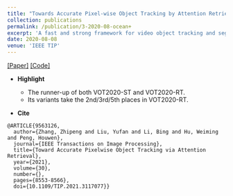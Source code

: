 ```yaml
---
title: "Towards Accurate Pixel-wise Object Tracking by Attention Retrieval"
collection: publications
permalink: /publication/3-2020-08-ocean+
excerpt: 'A fast and strong framework for video object tracking and segmentation.'
date: 2020-08-08
venue: 'IEEE TIP'
---
```


[[Paper]](https://ieeexplore.ieee.org/document/9563126/) [[Code]](https://github.com/JudasDie/SOTS)

- **Highlight**
    - The runner-up of both VOT2020-ST and VOT2020-RT. 
    - Its variants take the 2nd/3rd/5th places in VOT2020-RT. 

- **Cite**
```
@ARTICLE{9563126,
  author={Zhang, Zhipeng and Liu, Yufan and Li, Bing and Hu, Weiming and Peng, Houwen},
  journal={IEEE Transactions on Image Processing}, 
  title={Toward Accurate Pixelwise Object Tracking via Attention Retrieval}, 
  year={2021},
  volume={30},
  number={},
  pages={8553-8566},
  doi={10.1109/TIP.2021.3117077}}
```
